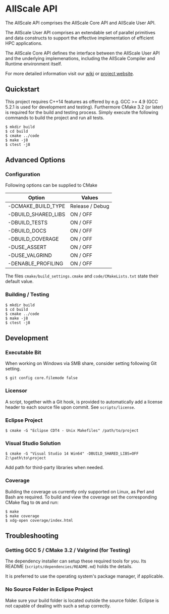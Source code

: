 # AllScale API

The AllScale API comprises the AllScale Core API and AllScale User API.

The AllScale User API comprises an extendable set of parallel primitives and data constructs to support the effective implementation of efficient HPC applications.

The AllScale Core API defines the interface between the AllScale User API and the underlying implemenations, including the AllScale Compiler and Runtime environment itself.

For more detailed information visit our [wiki](https://github.com/allscale/allscale_api/wiki) or [project website](http://www.allscale.eu/home).

## Quickstart

This project requires C++14 features as offered by e.g. GCC >= 4.9 (GCC 5.2.1 is used for development and testing).
Furthermore CMake 3.2 (or later) is required for the build and testing process.
Simply execute the following commands to build the project and run all tests.

    $ mkdir build
    $ cd build
    $ cmake ../code
    $ make -j8
    $ ctest -j8

## Advanced Options

### Configuration

Following options can be supplied to CMake

| Option              | Values          |
| ------------------- | --------------- |
| -DCMAKE_BUILD_TYPE  | Release / Debug |
| -DBUILD_SHARED_LIBS | ON / OFF        |
| -DBUILD_TESTS       | ON / OFF        |
| -DBUILD_DOCS        | ON / OFF        |
| -DBUILD_COVERAGE    | ON / OFF        |
| -DUSE_ASSERT        | ON / OFF        |
| -DUSE_VALGRIND      | ON / OFF        |
| -DENABLE_PROFILING  | ON / OFF        |

The files `cmake/build_settings.cmake` and `code/CMakeLists.txt` state their
default value.


### Building / Testing

    $ mkdir build
    $ cd build
    $ cmake ../code
    $ make -j8
    $ ctest -j8

## Development

### Executable Bit

When working on Windows via SMB share, consider setting following Git setting.

    $ git config core.filemode false

### Licensor

A script, together with a Git hook, is provided to automatically add a license
header to each source file upon commit. See `scripts/license`.

### Eclipse Project

    $ cmake -G "Eclipse CDT4 - Unix Makefiles" /path/to/project

### Visual Studio Solution

    $ cmake -G "Visual Studio 14 Win64" -DBUILD_SHARED_LIBS=OFF Z:\path\to\project

Add path for third-party libraries when needed.

### Coverage

Building the coverage us currently only supported on Linux, as Perl and Bash
are required. To build and view the coverage set the corresponding CMake flag
to `ON` and run:

    $ make
    $ make coverage
    $ xdg-open coverage/index.html

## Troubleshooting

### Getting GCC 5 / CMake 3.2 / Valgrind (for Testing)

The dependency installer can setup these required tools for you. Its README
(`scripts/dependencies/README.md`) holds the details.

It is preferred to use the operating system's package manager, if applicable.

### No Source Folder in Eclipse Project

Make sure your build folder is located outside the source folder. Eclipse is
not capable of dealing with such a setup correctly.

